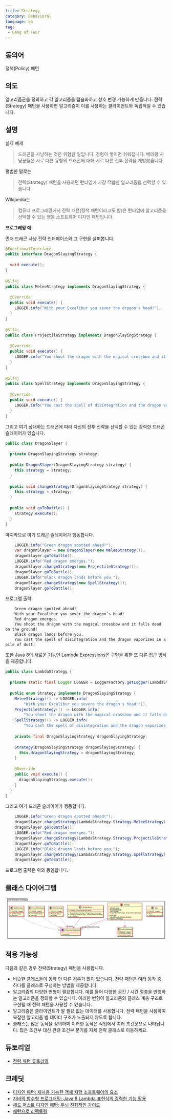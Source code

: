 ```yaml
---
title: Strategy
category: Behavioral
language: ko
tag:
 - Gang of Four
---
```


## 동의어

정책(Policy) 패턴

## 의도

알고리즘군을 정의하고 각 알고리즘을 캡슐화하고 상호 변경 가능하게 만듭니다. 전략(Strategy) 패턴을 사용하면 알고리즘이 이를 사용하는 클라이언트와 독립적일 수 있습니다.

## 설명

실제 예제

> 드래곤을 사냥하는 것은 위험한 일입니다. 경험이 쌓이면 쉬워집니다. 베테랑 사냥꾼들은 서로 다른 유형의 드래곤에 대해 서로 다른 전투 전략을 개발했습니다.

평범한 말로는

> 전략(Strategy) 패턴을 사용하면 런타임에 가장 적합한 알고리즘을 선택할 수 있습니다.   

Wikipedia는

> 컴퓨터 프로그래밍에서 전략 패턴(정책 패턴이라고도 함)은 런타임에 알고리즘을 선택할 수 있는 행동 소프트웨어 디자인 패턴입니다.

**프로그래밍 예**

먼저 드래곤 사냥 전략 인터페이스와 그 구현을 살펴봅니다.

```java
@FunctionalInterface
public interface DragonSlayingStrategy {

  void execute();
}

@Slf4j
public class MeleeStrategy implements DragonSlayingStrategy {

  @Override
  public void execute() {
    LOGGER.info("With your Excalibur you sever the dragon's head!");
  }
}

@Slf4j
public class ProjectileStrategy implements DragonSlayingStrategy {

  @Override
  public void execute() {
    LOGGER.info("You shoot the dragon with the magical crossbow and it falls dead on the ground!");
  }
}

@Slf4j
public class SpellStrategy implements DragonSlayingStrategy {

  @Override
  public void execute() {
    LOGGER.info("You cast the spell of disintegration and the dragon vaporizes in a pile of dust!");
  }
}
```

그리고 여기 상대하는 드래곤에 따라 자신의 전투 전략을 선택할 수 있는 강력한 드래곤 슬레이어가 있습니다.

```java
public class DragonSlayer {

  private DragonSlayingStrategy strategy;

  public DragonSlayer(DragonSlayingStrategy strategy) {
    this.strategy = strategy;
  }

  public void changeStrategy(DragonSlayingStrategy strategy) {
    this.strategy = strategy;
  }

  public void goToBattle() {
    strategy.execute();
  }
}
```

마지막으로 여기 드래곤 슬레이어가 행동합니다.

```java
    LOGGER.info("Green dragon spotted ahead!");
    var dragonSlayer = new DragonSlayer(new MeleeStrategy());
    dragonSlayer.goToBattle();
    LOGGER.info("Red dragon emerges.");
    dragonSlayer.changeStrategy(new ProjectileStrategy());
    dragonSlayer.goToBattle();
    LOGGER.info("Black dragon lands before you.");
    dragonSlayer.changeStrategy(new SpellStrategy());
    dragonSlayer.goToBattle();
```

프로그램 출력:

```
    Green dragon spotted ahead!
    With your Excalibur you sever the dragon's head!
    Red dragon emerges.
    You shoot the dragon with the magical crossbow and it falls dead on the ground!
    Black dragon lands before you.
    You cast the spell of disintegration and the dragon vaporizes in a pile of dust!    
```

또한 Java 8의 새로운 기능인 Lambda Expressions은 구현을 위한 또 다른 접근 방식을 제공합니다:

```java
public class LambdaStrategy {

  private static final Logger LOGGER = LoggerFactory.getLogger(LambdaStrategy.class);

  public enum Strategy implements DragonSlayingStrategy {
    MeleeStrategy(() -> LOGGER.info(
        "With your Excalibur you severe the dragon's head!")),
    ProjectileStrategy(() -> LOGGER.info(
        "You shoot the dragon with the magical crossbow and it falls dead on the ground!")),
    SpellStrategy(() -> LOGGER.info(
        "You cast the spell of disintegration and the dragon vaporizes in a pile of dust!"));

    private final DragonSlayingStrategy dragonSlayingStrategy;

    Strategy(DragonSlayingStrategy dragonSlayingStrategy) {
      this.dragonSlayingStrategy = dragonSlayingStrategy;
    }

    @Override
    public void execute() {
      dragonSlayingStrategy.execute();
    }
  }
}
```

그리고 여기 드래곤 슬레이어가 행동합니다.

```java
    LOGGER.info("Green dragon spotted ahead!");
    dragonSlayer.changeStrategy(LambdaStrategy.Strategy.MeleeStrategy);
    dragonSlayer.goToBattle();
    LOGGER.info("Red dragon emerges.");
    dragonSlayer.changeStrategy(LambdaStrategy.Strategy.ProjectileStrategy);
    dragonSlayer.goToBattle();
    LOGGER.info("Black dragon lands before you.");
    dragonSlayer.changeStrategy(LambdaStrategy.Strategy.SpellStrategy);
    dragonSlayer.goToBattle();
```

프로그램 출력은 위와 동일합니다.

## 클래스 다이어그램

![alt text](./etc/strategy_urm.png "Strategy")

## 적용 가능성

다음과 같은 경우 전략(Strategy) 패턴을 사용합니다.

* 비슷한 클래스들이 동작 만 다른 경우가 많이 있습니다. 전략 패턴은 여러 동작 중 하나를 클래스로 구성하는 방법을 제공합니다.
* 알고리즘의 다양한 변형이 필요합니다. 예를 들어 다양한 공간 / 시간 절충을 반영하는 알고리즘을 정의할 수 있습니다. 이러한 변형이 알고리즘의 클래스 계층 구조로 구현될 때 전략 패턴을 사용할 수 있습니다.
* 알고리즘은 클라이언트가 알 필요 없는 데이터를 사용합니다. 전략 패턴을 사용하여 복잡한 알고리즘 별 데이터 구조가 노출되지 않도록 합니다.
* 클래스는 많은 동작을 정의하며 이러한 동작은 작업에서 여러 조건문으로 나타납니다. 많은 조건부 대신 관련 조건부 분기를 자체 전략 클래스로 이동하세요.

## 튜토리얼 

* [전략 패턴 튜토리얼](https://www.journaldev.com/1754/strategy-design-pattern-in-java-example-tutorial)

## 크레딧

* [디자인 패턴: 재사용 가능한 객체 지향 소프트웨어의 요소](https://www.amazon.com/gp/product/0201633612/ref=as_li_tl?ie=UTF8&camp=1789&creative=9325&creativeASIN=0201633612&linkCode=as2&tag=javadesignpat-20&linkId=675d49790ce11db99d90bde47f1aeb59)
* [자바의 함수형 프로그래밍: Java 8 Lambda 표현식의 강력한 기능 활용](https://www.amazon.com/gp/product/1937785467/ref=as_li_tl?ie=UTF8&camp=1789&creative=9325&creativeASIN=1937785467&linkCode=as2&tag=javadesignpat-20&linkId=7e4e2fb7a141631491534255252fd08b)
* [헤드 퍼스트 디자인 패턴: 두뇌 친화적인 가이드](https://www.amazon.com/gp/product/0596007124/ref=as_li_tl?ie=UTF8&camp=1789&creative=9325&creativeASIN=0596007124&linkCode=as2&tag=javadesignpat-20&linkId=6b8b6eea86021af6c8e3cd3fc382cb5b)
* [패턴으로 리팩토링](https://www.amazon.com/gp/product/0321213351/ref=as_li_tl?ie=UTF8&camp=1789&creative=9325&creativeASIN=0321213351&linkCode=as2&tag=javadesignpat-20&linkId=2a76fcb387234bc71b1c61150b3cc3a7)
